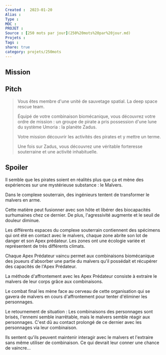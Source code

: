 ```yaml
---
Created :  2023-01-20
Alias :
Type : 
MOC : 
PROJET :
Source : [250 mots par jour](250%20mots%20par%20jour.md)
Projets :
Tags : 
share: true
category: projets/250mots
---
```


## Mission 

## Pitch

>Vous êtes membre d'une unité de sauvetage spatial. La deep space rescue team. 
>
>Équipé de votre combinaison biomécanique, vous découvrez votre ordre de mission : un groupe de pirate a pris possession d'une lune du système Umoria : la planète Zadus. 
>
>Votre mission découvrir les activités des pirates et y mettre un terme.
>
>Une fois sur Zadus, vous découvrez une véritable forteresse souterraine et une activité inhabituelle.

## Spoiler

Il semble que les pirates soient en réalités plus que ça et mène des expériences sur une mystérieuse substance : le Malvers.

Dans le complexe souterrain, des ingénieurs tentent de transformer le malvers en arme. 

Cette matière peut fusionner avec son hôte et libérer des biocapacités surhumaines chez ce dernier. De plus, l'agressivité augmente et le seuil de douleur diminue.

Les différents espaces du complexe souterrain contiennent des spécimens qui ont été en contact avec le malvers, chaque zone abrite son lot de danger et son Apex prédateur. Les zones ont une écologie variée et représentent de très différents climats.

Chaque Apex Prédateur vaincu permet aux combinaisons biomécanique des joueurs d'absorber une partie du malvers qu'il possédait et récupérer des capacités de l'Apex Prédateur.

La méthode d'affrontement avec les Apex Prédateur consiste à extraire le malvers de leur corps grâce aux combinaisons.

Le combat final les mène face au cerveau de cette organisation qui se gavera de malvers en cours d'affrontement pour tenter d'éliminer les personnages.

Le retournement de situation : Les combinaisons des personnages sont brisés, l'ennemi semble inarrêtable, mais le malvers semble réagir aux personnages. C'est dû au contact prolongé de ce dernier avec les personnages via leur combinaison. 

Ils sentent qu'ils peuvent maintenir interagir avec le malvers et l'extraire sans même utiliser de combinaison. Ce qui devrait leur conner une chance de vaincre...


